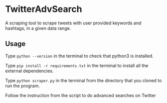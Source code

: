 # TwitterAdvSearch
A scraping tool to scrape tweets with user provided keywords and hashtags, in a given data range.

## Usage
Type `python --version` in the terminal to check that python3 is installed.

Type `pip install -r requirements.txt` in the terminal to install all the external dependencies.

Type `python scraper.py` in the terminal from the directory that you cloned to run the program.

Follow the instruction from the script to do advanced searches on Twitter 
